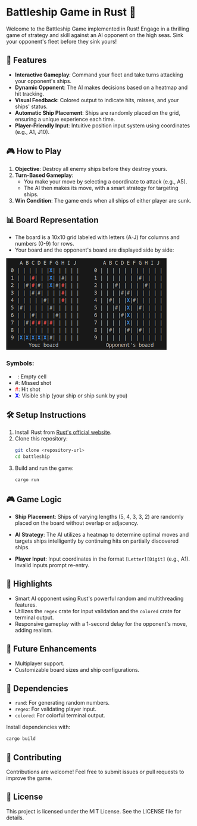 # Battleship Game in Rust 🌊

Welcome to the Battleship Game implemented in Rust! Engage in a thrilling game of strategy and skill against an AI opponent on the high seas. Sink your opponent's fleet before they sink yours! 

## 🔧 Features

- **Interactive Gameplay**: Command your fleet and take turns attacking your opponent's ships.
- **Dynamic Opponent**: The AI makes decisions based on a heatmap and hit tracking.
- **Visual Feedback**: Colored output to indicate hits, misses, and your ships' status.
- **Automatic Ship Placement**: Ships are randomly placed on the grid, ensuring a unique experience each time.
- **Player-Friendly Input**: Intuitive position input system using coordinates (e.g., A1, J10).

## 🎮 How to Play

1. **Objective**: Destroy all enemy ships before they destroy yours.
2. **Turn-Based Gameplay**:
   - You make your move by selecting a coordinate to attack (e.g., A5).
   - The AI then makes its move, with a smart strategy for targeting ships.
3. **Win Condition**: The game ends when all ships of either player are sunk.

## 📊 Board Representation

- The board is a 10x10 grid labeled with letters (A-J) for columns and numbers (0-9) for rows.
- Your board and the opponent's board are displayed side by side:

![alt text](image.png)

<style>
r { color: Red }
b { color: Blue }
g { color: Green }
</style>

### Symbols:
- ` `: Empty cell
- #: Missed shot
- <r>#</r>: Hit shot
- <b>X</b>: Visible ship (your ship or ship sunk by you)

## 🛠️ Setup Instructions

1. Install Rust from [Rust's official website](https://www.rust-lang.org/).
2. Clone this repository:
   ```bash
   git clone <repository-url>
   cd battleship
   ```
3. Build and run the game:
   ```bash
   cargo run
   ```

## 🎮 Game Logic

- **Ship Placement**:
  Ships of varying lengths (5, 4, 3, 3, 2) are randomly placed on the board without overlap or adjacency.

- **AI Strategy**:
  The AI utilizes a heatmap to determine optimal moves and targets ships intelligently by continuing hits on partially discovered ships.

- **Player Input**:
  Input coordinates in the format `[Letter][Digit]` (e.g., A1). Invalid inputs prompt re-entry.

## 🌈 Highlights

- Smart AI opponent using Rust's powerful random and multithreading features.
- Utilizes the `regex` crate for input validation and the `colored` crate for terminal output.
- Responsive gameplay with a 1-second delay for the opponent's move, adding realism.

## 🚀 Future Enhancements

- Multiplayer support.
- Customizable board sizes and ship configurations.

## 🔧 Dependencies

- `rand`: For generating random numbers.
- `regex`: For validating player input.
- `colored`: For colorful terminal output.

Install dependencies with:
```bash
cargo build
```

## 🚒 Contributing

Contributions are welcome! Feel free to submit issues or pull requests to improve the game.

## 🌟 License

This project is licensed under the MIT License. See the LICENSE file for details.
